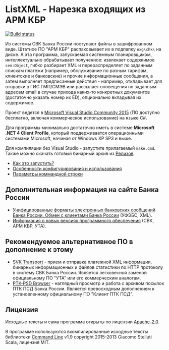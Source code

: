 ListXML - Нарезка входящих из АРМ КБР
=====================================

[![Build status](https://ci.appveyor.com/api/projects/status/45j0q24sg6aiiq52?svg=true)](https://ci.appveyor.com/project/diev/listxml)

Из системы СВК Банка России поступают файлы в зашифрованном виде. Штатное ПО "АРМ КБР" распаковывает их в подпапку `exg\chk\` на диске. А эта программа, запускаемая системным планировщиком, интеллектуально обрабатывает полученное: извлекает содержимое `sen:Object`, гибко разбирает XML и перераспределяет по заданным спискам платежи (например, обслуживание по разным тарифам, клиентские и банковские) и прочие информационные сообщения, а затем выполняет предписанные действия - например, откладывает для отправки в ГИС ГМП/СМЭВ или рассылает оповещения по заданным адресам email в случае прихода каких-то конкретных документов (достаточно указать номер их ED), опционально вкладывая их содержимое.

Проект ведется в [Microsoft Visual Studio Community 2015](https://www.visualstudio.com/) (ПО доступно бесплатно, включая коммерческое использование) на языке C#.

Для программы минимально достаточно иметь в системе **Microsoft .NET 4 Client Profile**, который поддерживается операционными системами Microsoft, начиная от Windows XP SP3 и выше.

Для компиляции без Visual Studio - запустите прилагаемый `make.cmd`. Также можно скачать готовый бинарный архив из [Релизов](https://github.com/diev/ListXML/releases).

* [Как это запустить?](setup.md)
* [Особенности конфигурирования и использования](settings.md)
* [Параметры коммандной строки](options.md)


Дополнительная информация на сайте Банка России
-----------------------------------------------

* [Унифицированные форматы электронных банковских сообщений Банка России. Обмен с клиентами Банка России](http://www.cbr.ru/analytics/Formats) (УФЭБС, XML).
* [Информация о новых версиях программного обеспечения](http://www.cbr.ru/mcirabis/?PrtId=itest) (СВК, АРМ КБР, УТА).


Рекомендуемое альтернативное ПО в дополнение к этому
----------------------------------------------------

* [SVK Transport](/SVK-Transport-hta) - прием и отправка платежной XML информации, бинарных информационных и файлов статистики по HTTP протоколу в систему СВК Банка России. Является легковесной заменой официальному ПО "УТА" или его коммерческим аналогам.
* [PTK-PSD Browser](/PTK-PSD-Browser-hta) - наглядный просмотр и работа с архивом посылок ПТК ПСД Банка России. Является превосходным дополнением к установленному официальному ПО "Клиент ПТК ПСД".


Лицензия
--------

Исходные тексты и сама программа открыты по лицензии [Apache-2.0](http://www.apache.org/licenses/LICENSE-2.0 "Текст лицензии").

В программе используются вкомпилированные исходные тексты библиотеки [Command Line](https://github.com/gsscoder/commandline) v1.9 copyright 2015-2013 Giacomo Stelluti Scala, лицензия MIT.
